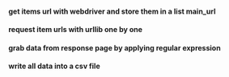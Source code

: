 
#### get items url with webdriver and store them in a list main_url

#### request item urls with urllib one by one

#### grab data from response page by applying regular expression

#### write all data into a csv file
